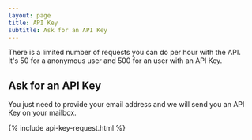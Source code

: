 ```yaml
---
layout: page
title: API Key
subtitle: Ask for an API Key
---
```


There is a limited number of requests you can do per hour with the API.  
It's 50 for a anonymous user and 500 for an user with an API Key.

## Ask for an API Key
You just need to provide your email address and we will send you an API Key on your mailbox.

{% include api-key-request.html %}